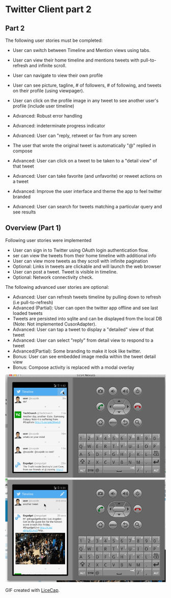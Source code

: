 
# Twitter Client part 2


## Part 2
The following user stories must be completed:

* User can switch between Timeline and Mention views using tabs.
* User can view their home timeline and mentions tweets with pull-to-refresh and infinite scroll.
* User can navigate to view their own profile
* User can see picture, tagline, # of followers, # of following, and tweets on their profile (using viewpager).
* User can click on the profile image in any tweet to see another user's profile (include user timeline)

* Advanced: Robust error handling
* Advanced: indeterminate progress indicator
* Advanced: User can "reply, retweet or fav from any screen
* The user that wrote the original tweet is automatically "@" replied in compose
* Advanced: User can click on a tweet to be taken to a "detail view" of that tweet
* Advanced: User can take favorite (and unfavorite) or reweet actions on a tweet
* Advanced: Improve the user interface and theme the app to feel twitter branded
* Advanced: User can search for tweets matching a particular query and see results


## Overview (Part 1)

Following user stories were implemented
 * User can sign in to Twitter using OAuth login authentication flow.
 * ser can view the tweets from their home timeline with additional info
 * User can view more tweets as they scroll with infinite pagination
 * Optional: Links in tweets are clickable and will launch the web browser 
 * User can post a tweet. Tweet is visible in timeline.
 * Optional: Network connectivity check.

The following advanced user stories are optional:

 * Advanced: User can refresh tweets timeline by pulling down to refresh (i.e pull-to-refresh)
 * Advanced (Partial): User can open the twitter app offline and see last loaded tweets
 * Tweets are persisted into sqlite and can be displayed from the local DB (Note: Not implemented CusorAdapter).
 * Advanced: User can tap a tweet to display a "detailed" view of that tweet
 * Advanced: User can select "reply" from detail view to respond to a tweet
 * Advanced(Partial): Some branding to make it look like twitter.
 * Bonus: User can see embedded image media within the tweet detail view
 * Bonus: Compose activity is replaced with a modal overlay


![Video Walkthrough](story.gif)
![Video Walkthrough](story2.gif)

GIF created with [LiceCap](http://www.cockos.com/licecap/).
